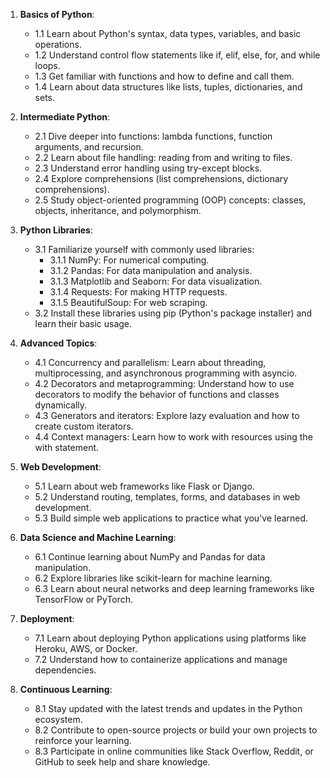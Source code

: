 1. **Basics of Python**:
   - 1.1 Learn about Python's syntax, data types, variables, and basic operations.
   - 1.2 Understand control flow statements like if, elif, else, for, and while loops.
   - 1.3 Get familiar with functions and how to define and call them.
   - 1.4 Learn about data structures like lists, tuples, dictionaries, and sets.

2. **Intermediate Python**:
   - 2.1 Dive deeper into functions: lambda functions, function arguments, and recursion.
   - 2.2 Learn about file handling: reading from and writing to files.
   - 2.3 Understand error handling using try-except blocks.
   - 2.4 Explore comprehensions (list comprehensions, dictionary comprehensions).
   - 2.5 Study object-oriented programming (OOP) concepts: classes, objects, inheritance, and polymorphism.

3. **Python Libraries**:
   - 3.1 Familiarize yourself with commonly used libraries:
     - 3.1.1 NumPy: For numerical computing.
     - 3.1.2 Pandas: For data manipulation and analysis.
     - 3.1.3 Matplotlib and Seaborn: For data visualization.
     - 3.1.4 Requests: For making HTTP requests.
     - 3.1.5 BeautifulSoup: For web scraping.
   - 3.2 Install these libraries using pip (Python's package installer) and learn their basic usage.

4. **Advanced Topics**:
   - 4.1 Concurrency and parallelism: Learn about threading, multiprocessing, and asynchronous programming with asyncio.
   - 4.2 Decorators and metaprogramming: Understand how to use decorators to modify the behavior of functions and classes dynamically.
   - 4.3 Generators and iterators: Explore lazy evaluation and how to create custom iterators.
   - 4.4 Context managers: Learn how to work with resources using the with statement.

5. **Web Development**:
   - 5.1 Learn about web frameworks like Flask or Django.
   - 5.2 Understand routing, templates, forms, and databases in web development.
   - 5.3 Build simple web applications to practice what you've learned.

6. **Data Science and Machine Learning**:
   - 6.1 Continue learning about NumPy and Pandas for data manipulation.
   - 6.2 Explore libraries like scikit-learn for machine learning.
   - 6.3 Learn about neural networks and deep learning frameworks like TensorFlow or PyTorch.

7. **Deployment**:
   - 7.1 Learn about deploying Python applications using platforms like Heroku, AWS, or Docker.
   - 7.2 Understand how to containerize applications and manage dependencies.

8. **Continuous Learning**:
   - 8.1 Stay updated with the latest trends and updates in the Python ecosystem.
   - 8.2 Contribute to open-source projects or build your own projects to reinforce your learning.
   - 8.3 Participate in online communities like Stack Overflow, Reddit, or GitHub to seek help and share knowledge.
